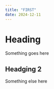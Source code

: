 ```yaml
---
title: "FIRST"
date: 2024-12-11
---
```

# Heading
Something goes here
## Headging 2
Something else here
